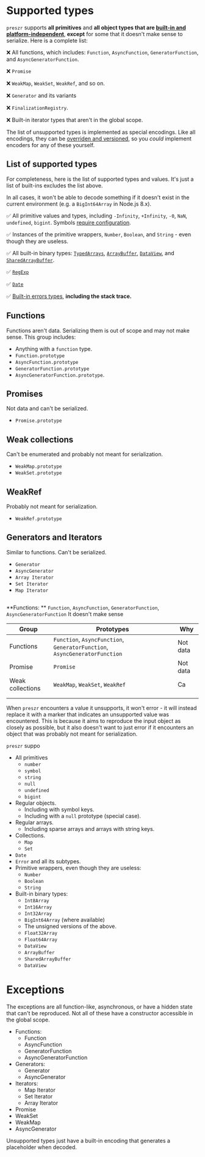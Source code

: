 # Supported types

`preszr` supports **all primitives** and **all object types that are [built-in and platform-independent](https://developer.mozilla.org/en-US/docs/Web/JavaScript/Reference/Global_Objects)**, **except** for some that it doesn't make sense to serialize. Here is a complete list:

❌ All functions, which includes: `Function`, `AsyncFunction`, `GeneratorFunction`, and `AsyncGeneratorFunction`.

❌ `Promise`

❌ `WeakMap`, `WeakSet`, `WeakRef`, and so on.

❌ `Generator` and its variants

❌ `FinalizationRegistry`.

❌ Built-in iterator types that aren't in the global scope.

The list of unsupported types is implemented as special encodings. Like all encodings, they can be [overriden and versioned](../README.md#Versioning), so you _could_ implement encoders for any of these yourself.

## List of supported types

For completeness, here is the list of supported types and values. It's just a list of built-ins excludes the list above.

In all cases, it won't be able to decode something if it doesn't exist in the current environment (e.g. a `BigInt64Array` in Node.js 8.x).

✅ All primitive values and types, including `-Infinity`, `+Infinity`, `-0`, `NaN`, `undefined`, `bigint`. Symbols <a href="../readme.md#symbols">require configuration</a>.

✅ Instances of the primitive wrappers, `Number`, `Boolean`, and `String` - even though they are useless.

✅ All built-in binary types: [`TypedArrays`](https://developer.mozilla.org/en-US/docs/Web/JavaScript/Reference/Global_Objects/TypedArray), [`ArrayBuffer`](https://developer.mozilla.org/en-US/docs/Web/JavaScript/Reference/Global_Objects/ArrayBuffer), [`DataView`](https://developer.mozilla.org/en-US/docs/Web/JavaScript/Reference/Global_Objects/DataView/DataView), and [`SharedArrayBuffer`](<[](https://developer.mozilla.org/en-US/docs/Web/JavaScript/Reference/Global_Objects/SharedArrayBuffer)>).

✅ [`RegExp`](https://developer.mozilla.org/en-US/docs/Web/JavaScript/Reference/Global_Objects/RegExp)

✅ [`Date`](https://developer.mozilla.org/en-US/docs/Web/JavaScript/Reference/Global_Objects/Date)

✅ [Built-in errors types](https://developer.mozilla.org/en-US/docs/Web/JavaScript/Reference/Global_Objects/Error#error_types), **including the stack trace.**

## Functions

Functions aren't data. Serializing them is out of scope and may not make sense. This group includes:

-   Anything with a `function` type.
-   `Function.prototype`
-   `AsyncFunction.prototype`
-   `GeneratorFunction.prototype`
-   `AsyncGeneratorFunction.prototype`.

## Promises

Not data and can't be serialized.

-   `Promise.prototype`

## Weak collections

Can't be enumerated and probably not meant for serialization.

-   `WeakMap.prototype`
-   `WeakSet.prototype`

## WeakRef

Probably not meant for serialization.

-   `WeakRef.prototype`

## Generators and Iterators

Similar to functions. Can't be serialized.

-   `Generator`
-   `AsyncGenerator`
-   `Array Iterator`
-   `Set Iterator`
-   `Map Iterator`

##

**Functions: ** `Function`, `AsyncFunction`, `GeneratorFunction`, `AsyncGeneratorFunction`
It doesn't make sense

| Group            | Prototypes                                                                 | Why      |
| ---------------- | -------------------------------------------------------------------------- | -------- |
| Functions        | `Function`, `AsyncFunction`, `GeneratorFunction`, `AsyncGeneratorFunction` | Not data |
| Promise          | `Promise`                                                                  | Not data |
| Weak collections | `WeakMap`, `WeakSet`, `WeakRef`                                            | Ca       |
|                  |                                                                            |          |
|                  |                                                                            |          |

When `preszr` encounters a value it unsupports, it won't error - it will instead replace it with a marker that indicates an unsupported value was encountered. This is because it aims to reproduce the input object as closely as possible, but it also doesn't want to just error if it encounters an object that was probably not meant for serialization.

`preszr` suppo

-   All primitives
    -   `number`
    -   `symbol`
    -   `string`
    -   `null`
    -   `undefined`
    -   `bigint`
-   Regular objects.
    -   Including with symbol keys.
    -   Including with a `null` prototype (special case).
-   Regular arrays.
    -   Including sparse arrays and arrays with string keys.
-   Collections.
    -   `Map`
    -   `Set`
-   `Date`
-   `Error` and all its subtypes.
-   Primitive wrappers, even though they are useless:
    -   `Number`
    -   `Boolean`
    -   `String`
-   Built-in binary types:
    -   `Int8Array`
    -   `Int16Array`
    -   `Int32Array`
    -   `BigInt64Array` (where available)
    -   The unsigned versions of the above.
    -   `Float32Array`
    -   `Float64Array`
    -   `DataView`
    -   `ArrayBuffer`
    -   `SharedArrayBuffer`
    -   `DataView`

# Exceptions

The exceptions are all function-like, asynchronous, or have a hidden state that can't be reproduced. Not all of these have a constructor accessible in the global scope.

-   Functions:
    -   Function
    -   AsyncFunction
    -   GeneratorFunction
    -   AsyncGeneratorFunction
-   Generators:
    -   Generator
    -   AsyncGenerator
-   Iterators:
    -   Map Iterator
    -   Set Iterator
    -   Array Iterator
-   Promise
-   WeakSet
-   WeakMap
-   AsyncGenerator

Unsupported types just have a built-in encoding that generates a placeholder when decoded.
